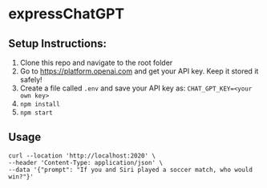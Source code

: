 # expressChatGPT

## Setup Instructions:

1. Clone this repo and navigate to the root folder
2. Go to https://platform.openai.com and get your API key. Keep it stored it safely!
3. Create a file called `.env` and save your API key as:
   `CHAT_GPT_KEY=<your own key>`
4. `npm install`
5. `npm start`

## Usage

```
curl --location 'http://localhost:2020' \
--header 'Content-Type: application/json' \
--data '{"prompt": "If you and Siri played a soccer match, who would win?"}'
```
